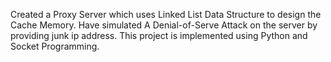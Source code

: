Created a Proxy Server which uses Linked List Data Structure to design the Cache Memory. Have simulated A Denial-of-Serve Attack on the server by providing junk ip address. This project is implemented using Python and Socket Programming.
